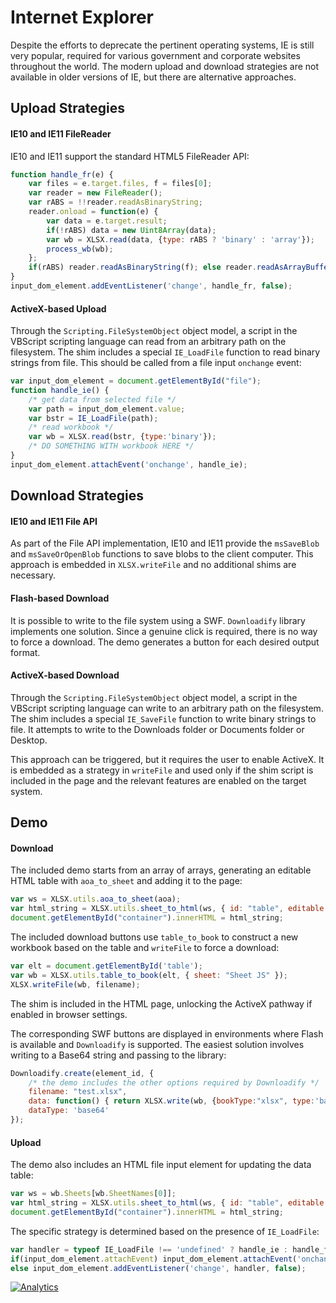 # Internet Explorer

Despite the efforts to deprecate the pertinent operating systems, IE is still
very popular, required for various government and corporate websites throughout
the world.  The modern upload and download strategies are not available in older
versions of IE, but there are alternative approaches.


## Upload Strategies

#### IE10 and IE11 FileReader

IE10 and IE11 support the standard HTML5 FileReader API:

```js
function handle_fr(e) {
	var files = e.target.files, f = files[0];
	var reader = new FileReader();
	var rABS = !!reader.readAsBinaryString;
	reader.onload = function(e) {
		var data = e.target.result;
		if(!rABS) data = new Uint8Array(data);
		var wb = XLSX.read(data, {type: rABS ? 'binary' : 'array'});
		process_wb(wb);
	};
	if(rABS) reader.readAsBinaryString(f); else reader.readAsArrayBuffer(f);
}
input_dom_element.addEventListener('change', handle_fr, false);
```

#### ActiveX-based Upload

Through the `Scripting.FileSystemObject` object model, a script in the VBScript
scripting language can read from an arbitrary path on the filesystem.  The shim
includes a special `IE_LoadFile` function to read binary strings from file. This
should be called from a file input `onchange` event:

```js
var input_dom_element = document.getElementById("file");
function handle_ie() {
	/* get data from selected file */
	var path = input_dom_element.value;
	var bstr = IE_LoadFile(path);
	/* read workbook */
	var wb = XLSX.read(bstr, {type:'binary'});
	/* DO SOMETHING WITH workbook HERE */
}
input_dom_element.attachEvent('onchange', handle_ie);
```


## Download Strategies

#### IE10 and IE11 File API

As part of the File API implementation, IE10 and IE11 provide the `msSaveBlob`
and `msSaveOrOpenBlob` functions to save blobs to the client computer.  This
approach is embedded in `XLSX.writeFile` and no additional shims are necessary.

#### Flash-based Download

It is possible to write to the file system using a SWF.  `Downloadify` library
implements one solution.  Since a genuine click is required, there is no way to
force a download.  The demo generates a button for each desired output format.

#### ActiveX-based Download

Through the `Scripting.FileSystemObject` object model, a script in the VBScript
scripting language can write to an arbitrary path on the filesystem.  The shim
includes a special `IE_SaveFile` function to write binary strings to file.  It
attempts to write to the Downloads folder or Documents folder or Desktop.

This approach can be triggered, but it requires the user to enable ActiveX.  It
is embedded as a strategy in `writeFile` and used only if the shim script is
included in the page and the relevant features are enabled on the target system.


## Demo

#### Download

The included demo starts from an array of arrays, generating an editable HTML
table with `aoa_to_sheet` and adding it to the page:

```js
var ws = XLSX.utils.aoa_to_sheet(aoa);
var html_string = XLSX.utils.sheet_to_html(ws, { id: "table", editable: true });
document.getElementById("container").innerHTML = html_string;
```

The included download buttons use `table_to_book` to construct a new workbook
based on the table and `writeFile` to force a download:


```js
var elt = document.getElementById('table');
var wb = XLSX.utils.table_to_book(elt, { sheet: "Sheet JS" });
XLSX.writeFile(wb, filename);
```

The shim is included in the HTML page, unlocking the ActiveX pathway if enabled
in browser settings.

The corresponding SWF buttons are displayed in environments where Flash is
available and `Downloadify` is supported.  The easiest solution involves writing
to a Base64 string and passing to the library:

```js
Downloadify.create(element_id, {
	/* the demo includes the other options required by Downloadify */
	filename: "test.xlsx",
	data: function() { return XLSX.write(wb, {bookType:"xlsx", type:'base64'}); },
	dataType: 'base64'
});
```

#### Upload

The demo also includes an HTML file input element for updating the data table:

```js
var ws = wb.Sheets[wb.SheetNames[0]];
var html_string = XLSX.utils.sheet_to_html(ws, { id: "table", editable: true });
document.getElementById("container").innerHTML = html_string;
```

The specific strategy is determined based on the presence of `IE_LoadFile`:

```js
var handler = typeof IE_LoadFile !== 'undefined' ? handle_ie : handle_fr;
if(input_dom_element.attachEvent) input_dom_element.attachEvent('onchange', handler);
else input_dom_element.addEventListener('change', handler, false);
```

[![Analytics](https://ga-beacon.appspot.com/UA-36810333-1/SheetJS/js-xlsx?pixel)](https://github.com/SheetJS/js-xlsx)
